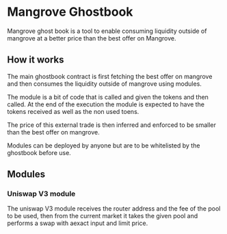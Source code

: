 # Mangrove Ghostbook

Mangrove ghost book is a tool to enable consuming liquidity outside of mangrove at a better price than the best offer on Mangrove.

## How it works

The main ghostbook contract is first fetching the best offer on mangrove and then consumes the liquidity outside of mangrove using modules.

The module is a bit of code that is called and given the tokens and then called. At the end of the execution the module is expected to have the tokens received as well as the non used toens.

The price of this external trade is then inferred and enforced to be smaller than the best offer on mangrove.

Modules can be deployed by anyone but are to be whitelisted by the ghostbook before use.

## Modules

### Uniswap V3 module

The uniswap V3 module receives the router address and the fee of the pool to be used, then from the current market it takes the given pool and performs a swap with aexact input and limit price.
